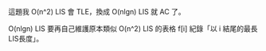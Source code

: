 這題我 O(n^2) LIS 會 TLE，換成 O(nlgn) LIS 就 AC 了。

O(nlgn) LIS 要再自己維護原本類似 O(n^2) LIS 的表格 f[i] 紀錄「以 i 結尾的最長LIS長度」。
